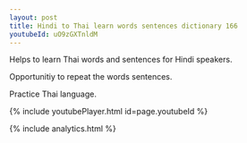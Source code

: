 ```yaml
---
layout: post
title: Hindi to Thai learn words sentences dictionary 166 
youtubeId: uO9zGXTnldM
---
```

 
 
Helps to learn Thai words and sentences for Hindi speakers.

Opportunitiy to repeat the words sentences. 

Practice Thai language. 
 
{% include youtubePlayer.html id=page.youtubeId %}
 
 
{% include analytics.html %}